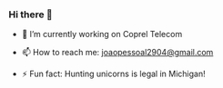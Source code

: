 ### Hi there 👋


<!--**JoaoAlvesC/JoaoAlvesC** is a ✨ _special_ ✨ repository because its `README.md` (this file) appears on your GitHub profile. 

Here are some ideas to get you started:-->

- 🔭 I’m currently working on Coprel Telecom 
- 📫 How to reach me: joaopessoal2904@gmail.com

- ⚡ Fun fact: Hunting unicorns is legal in Michigan!

<div align="center">
  <a href="https://github.com/andreiPereira%22%3E
  <img width="48%"  height="180em" src="https://github-readme-stats.vercel.app/api?username=JoaoAlvesC&show_icons=true&theme=dark&include_all_commits=true&count_private=true%22/%3E
  <img width="48%" height="180em" src="https://github-readme-stats.vercel.app/api/top-langs/?username=JoaoAlvesC&count_private=true&layout=compact&langs_count=7&theme=dark%22/%3E
</div>

